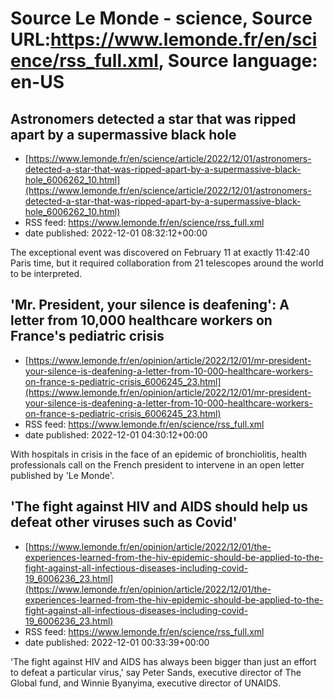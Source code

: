 # Source Le Monde - science, Source URL:https://www.lemonde.fr/en/science/rss_full.xml, Source language: en-US

## Astronomers detected a star that was ripped apart by a supermassive black hole
 - [https://www.lemonde.fr/en/science/article/2022/12/01/astronomers-detected-a-star-that-was-ripped-apart-by-a-supermassive-black-hole_6006262_10.html](https://www.lemonde.fr/en/science/article/2022/12/01/astronomers-detected-a-star-that-was-ripped-apart-by-a-supermassive-black-hole_6006262_10.html)
 - RSS feed: https://www.lemonde.fr/en/science/rss_full.xml
 - date published: 2022-12-01 08:32:12+00:00

The exceptional event was discovered on February 11 at exactly 11:42:40 Paris time, but it required collaboration from 21 telescopes around the world to be interpreted.

## 'Mr. President, your silence is deafening': A letter from 10,000 healthcare workers on France's pediatric crisis
 - [https://www.lemonde.fr/en/opinion/article/2022/12/01/mr-president-your-silence-is-deafening-a-letter-from-10-000-healthcare-workers-on-france-s-pediatric-crisis_6006245_23.html](https://www.lemonde.fr/en/opinion/article/2022/12/01/mr-president-your-silence-is-deafening-a-letter-from-10-000-healthcare-workers-on-france-s-pediatric-crisis_6006245_23.html)
 - RSS feed: https://www.lemonde.fr/en/science/rss_full.xml
 - date published: 2022-12-01 04:30:12+00:00

With hospitals in crisis in the face of an epidemic of bronchiolitis, health professionals call on the French president to intervene in an open letter published by 'Le Monde'.

## 'The fight against HIV and AIDS should help us defeat other viruses such as Covid'
 - [https://www.lemonde.fr/en/opinion/article/2022/12/01/the-experiences-learned-from-the-hiv-epidemic-should-be-applied-to-the-fight-against-all-infectious-diseases-including-covid-19_6006236_23.html](https://www.lemonde.fr/en/opinion/article/2022/12/01/the-experiences-learned-from-the-hiv-epidemic-should-be-applied-to-the-fight-against-all-infectious-diseases-including-covid-19_6006236_23.html)
 - RSS feed: https://www.lemonde.fr/en/science/rss_full.xml
 - date published: 2022-12-01 00:33:39+00:00

'The fight against HIV and AIDS has always been bigger than just an effort to defeat a particular virus,' say Peter Sands, executive director of The Global fund, and Winnie Byanyima, executive director of UNAIDS.
